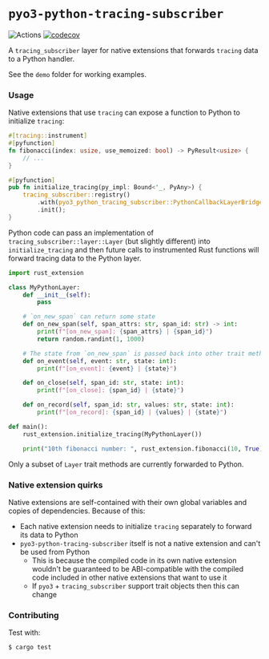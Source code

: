 # `pyo3-python-tracing-subscriber`

![Actions](https://github.com/getsentry/pyo3-python-tracing-subscriber/actions/workflows/ci.yml/badge.svg)
[![codecov](https://codecov.io/gh/getsentry/pyo3-python-tracing-subscriber/graph/badge.svg?token=Ud70kSEpiu)](https://codecov.io/gh/getsentry/pyo3-python-tracing-subscriber)

A `tracing_subscriber` layer for native extensions that forwards `tracing` data to a Python handler.

See the `demo` folder for working examples.

### Usage
Native extensions that use `tracing` can expose a function to Python to initialize `tracing`:
```rust
#[tracing::instrument]
#[pyfunction]
fn fibonacci(index: usize, use_memoized: bool) -> PyResult<usize> {
    // ...
}

#[pyfunction]
pub fn initialize_tracing(py_impl: Bound<'_, PyAny>) {
    tracing_subscriber::registry()
        .with(pyo3_python_tracing_subscriber::PythonCallbackLayerBridge::new(py_impl))
        .init();
}
```

Python code can pass an implementation of `tracing_subscriber::layer::Layer` (but slightly different) into `initialize_tracing` and then future calls to instrumented Rust functions will forward tracing data to the Python layer.
```python
import rust_extension

class MyPythonLayer:
    def __init__(self):
        pass

    # `on_new_span` can return some state
    def on_new_span(self, span_attrs: str, span_id: str) -> int:
        print(f"[on_new_span]: {span_attrs} | {span_id}")
        return random.randint(1, 1000)

    # The state from `on_new_span` is passed back into other trait methods
    def on_event(self, event: str, state: int):
        print(f"[on_event]: {event} | {state}")

    def on_close(self, span_id: str, state: int):
        print(f"[on_close]: {span_id} | {state}")

    def on_record(self, span_id: str, values: str, state: int):
        print(f"[on_record]: {span_id} | {values} | {state}")

def main():
    rust_extension.initialize_tracing(MyPythonLayer())

    print("10th fibonacci number: ", rust_extension.fibonacci(10, True))
```

Only a subset of `Layer` trait methods are currently forwarded to Python.

### Native extension quirks

Native extensions are self-contained with their own global variables and copies of dependencies. Because of this:
- Each native extension needs to initialize `tracing` separately to forward its data to Python
- `pyo3-python-tracing-subscriber` itself is not a native extension and can't be used from Python
  - This is because the compiled code in its own native extension wouldn't be guaranteed to be ABI-compatible with the compiled code included in other native extensions that want to use it
  - If `pyo3` + `tracing_subscriber` support trait objects then this can change

### Contributing

Test with:
```
$ cargo test
```
